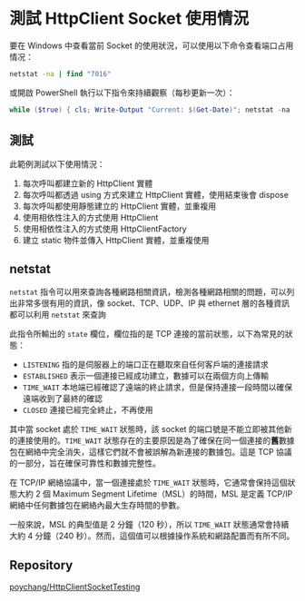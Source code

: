 # 測試 HttpClient Socket 使用情況

要在 Windows 中查看當前 Socket 的使用狀況，可以使用以下命令查看端口占用情况：

```cmd
netstat -na | find "7016"
```

或開啟 PowerShell 執行以下指令來持續觀察（每秒更新一次）：

```powershell
while ($true) { cls; Write-Output "Current: $(Get-Date)"; netstat -na | Select-String "7016"; Start-Sleep -Seconds 1 }
```

## 測試

此範例測試以下使用情況：

1. 每次呼叫都建立新的 HttpClient 實體
2. 每次呼叫都透過 using 方式來建立 HttpClient 實體，使用結束後會 dispose
3. 每次呼叫都使用靜態建立的 HttpClient 實體，並重複用
4. 使用相依性注入的方式使用 HttpClient
5. 使用相依性注入的方式使用  HttpClientFactory
6. 建立 static 物件並傳入 HttpClient 實體，並重複使用

## netstat

`netstat` 指令可以用來查詢各種網路相關資訊，檢測各種網路相關的問題，可以列出非常多很有用的資訊，像 socket、TCP、UDP、IP 與 ethernet 層的各種資訊都可以利用 `netstat` 來查詢

此指令所輸出的 `state` 欄位，欄位指的是 TCP 連接的當前狀態，以下為常見的狀態：

- `LISTENING` 指的是伺服器上的端口正在聽取來自任何客戶端的連接請求
- `ESTABLISHED` 表示一個連接已經成功建立，數據可以在兩個方向上傳輸
- `TIME_WAIT` 本地端已經確認了遠端的終止請求，但是保持連接一段時間以確保遠端收到了最終的確認
- `CLOSED` 連接已經完全終止，不再使用

其中當 socket 處於 `TIME_WAIT` 狀態時，該 socket 的端口號是不能立即被其他新的連接使用的。`TIME_WAIT` 狀態存在的主要原因是為了確保在同一個連接的**舊**數據包在網絡中完全消失，這樣它們就不會被誤解為新連接的數據包。這是 TCP 協議的一部分，旨在確保可靠性和數據完整性。

在 TCP/IP 網絡協議中，當一個連接處於 `TIME_WAIT` 狀態時，它通常會保持這個狀態大約 2 個 Maximum Segment Lifetime（MSL）的時間，MSL 是定義 TCP/IP 網絡中任何數據包在網絡內最大生存時間的參數。

一般來說，MSL 的典型值是 2 分鐘（120 秒），所以 `TIME_WAIT` 狀態通常會持續大約 4 分鐘（240 秒）。然而，這個值可以根據操作系統和網路配置而有所不同。

## Repository

[poychang/HttpClientSocketTesting](https://github.com/poychang/HttpClientSocketTesting)
